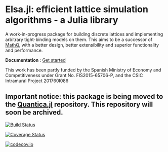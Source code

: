 # Elsa.jl: efficient lattice simulation algorithms - a Julia library

A work-in-progress package for building discrete lattices and implementing arbitrary tight-binding models on them. This aims to be a successor of [MathQ](http://www.icmm.csic.es/sanjose/MathQ/MathQ.html), with a better design, better extensibility and superior functionality and performance.

**Documentation** : [Get started](https://github.com/pablosanjose/Elsa.jl/blob/master/docs/src/index.md)

This work has been partly funded by the Spanish Ministry of Economy and Competitiveness under Grant No. FIS2015-65706-P, and the CSIC Intramural Project 201760I086

## Important notice: this package is being moved to the [Quantica.jl](https://github.com/pablosanjose/Quantica.jl) repository. This repository will soon be archived.

[![Build Status](https://travis-ci.org/pablosanjose/Elsa.jl.svg?branch=master)](https://travis-ci.org/pablosanjose/Elsa.jl)

[![Coverage Status](https://coveralls.io/repos/pablosanjose/Elsa.jl/badge.svg?branch=master&service=github)](https://coveralls.io/github/pablosanjose/Elsa.jl?branch=master)

[![codecov.io](http://codecov.io/github/pablosanjose/Elsa.jl/coverage.svg?branch=master)](http://codecov.io/github/pablosanjose/Elsa.jl?branch=master)
